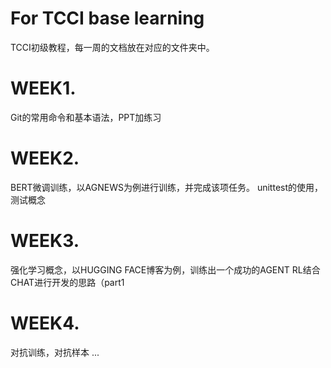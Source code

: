 # For TCCI base learning
TCCI初级教程，每一周的文档放在对应的文件夹中。

# WEEK1.
Git的常用命令和基本语法，PPT加练习

# WEEK2.
BERT微调训练，以AGNEWS为例进行训练，并完成该项任务。
unittest的使用，测试概念

# WEEK3.
强化学习概念，以HUGGING FACE博客为例，训练出一个成功的AGENT
RL结合CHAT进行开发的思路（part1

# WEEK4.
对抗训练，对抗样本
...
